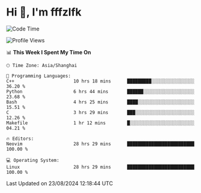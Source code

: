 # Hi 👋, I'm fffzlfk

<!--START_SECTION:waka-->
![Code Time](http://img.shields.io/badge/Code%20Time-939%20hrs%2016%20mins-blue)

![Profile Views](http://img.shields.io/badge/Profile%20Views-0-blue)

📊 **This Week I Spent My Time On** 

```text
🕑︎ Time Zone: Asia/Shanghai

💬 Programming Languages: 
C++                      10 hrs 18 mins      █████████░░░░░░░░░░░░░░░░   36.20 % 
Python                   6 hrs 44 mins       ██████░░░░░░░░░░░░░░░░░░░   23.68 % 
Bash                     4 hrs 25 mins       ████░░░░░░░░░░░░░░░░░░░░░   15.51 % 
C                        3 hrs 29 mins       ███░░░░░░░░░░░░░░░░░░░░░░   12.26 % 
Makefile                 1 hr 12 mins        █░░░░░░░░░░░░░░░░░░░░░░░░   04.21 % 

🔥 Editors: 
Neovim                   28 hrs 29 mins      █████████████████████████   100.00 % 

💻 Operating System: 
Linux                    28 hrs 29 mins      █████████████████████████   100.00 % 
```


 Last Updated on 23/08/2024 12:18:44 UTC
<!--END_SECTION:waka-->
